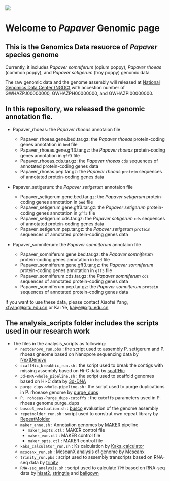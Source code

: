 <img src="https://zenodo.org/badge/DOI/10.5281/zenodo.5515137.svg">

# Welcome to _Papaver_ Genomic page

## This is the Genomics Data resuorce of _Papaver_ species genome

Currently, it includes _Papaver somniferum_ (opium poppy), _Papaver rhoeas_ (common poppy), and _Papaver setigerum_ (troy poppy) genomic data

The raw genomic data and the genome assembly will released at [National Genomics Data Center (NGDC)](https://bigd.big.ac.cn) with accestion number of GWHAZPJ00000000, GWHAZPH00000000, and GWHAZPI00000000.

## In this repository, we released the genomic annotation fie.

- Papaver_rhoeas: the _Papaver rhoeas_ annotaion file
  - Papaver_rhoeas.gene.bed.tar.gz: the _Papaver rhoeas_ protein-coding genes annotation in `bed` file
  - Papaver_rhoeas.gene.gff3.tar.gz: the _Papaver rhoeas_ protein-coding genes annotation in `gff3` file
  - Papaver_rhoeas.cds.tar.gz: the _Papaver rhoeas_ `cds` sequences of annotated protein-coding genes data
  - Papaver_rhoeas.pep.tar.gz: the _Papaver rhoeas_ `protein` sequences of annotated protein-coding genes data

- Papaver_setigerum: the _Papaver setigerum_ annotaion file
  - Papaver_setigerum.gene.bed.tar.gz: the _Papaver setigerum_ protein-coding genes annotation in `bed` file
  - Papaver_setigerum.gene.gff3.tar.gz: the _Papaver setigerum_ protein-coding genes annotation in `gff3` file
  - Papaver_setigerum.cds.tar.gz: the _Papaver setigerum_ `cds` sequences of annotated protein-coding genes data
  - Papaver_setigerum.pep.tar.gz: the _Papaver setigerum_ `protein` sequences of annotated protein-coding genes data
  
- Papaver_somniferum: the _Papaver somniferum_ annotaion file
  - Papaver_somniferum.gene.bed.tar.gz: the _Papaver somniferum_ protein-coding genes annotation in `bed` file
  - Papaver_somniferum.gene.gff3.tar.gz: the _Papaver somniferum_ protein-coding genes annotation in `gff3` file
  - Papaver_somniferum.cds.tar.gz: the _Papaver somniferum_ `cds` sequences of annotated protein-coding genes data
  - Papaver_somniferum.pep.tar.gz: the _Papaver somniferum_ `protein` sequences of annotated protein-coding genes data


If you want to use these data, please contact Xiaofei Yang, xfyang@xjtu.edu.cn or Kai Ye, kaiye@xjtu.edu.cn 


## The analysis_scripts folder includes the scripts used in our research work

 - The files in the analysis_scripts as following:
   - `nextdenovo_run.pbs`  : the script used to assembly P. setigerum and P. rhoeas gneome based on Nanopore sequencing data by [NextDenovo](https://github.com/Nextomics/NextDenovo)
   - `scaffHic_breakhic_run.sh` : the script used to break the contigs with missing assembly based on Hi-C data by [scaffHic](https://github.com/wtsi-hpag/scaffHiC)
   - `3d-DNA-whole_pipeline.sh` : the script used to scaffold genomes based on Hi-C data by [3d-DNA](https://github.com/aidenlab/3d-dna)
   - `purge_dups-whole-pipeline.sh` : the script used to purge duplications in P. rhoease genome by [purge_dups](https://github.com/dfguan/purge_dups)
   - `P. rohoeas-Purge_dups-cutoffs`  : the `cutoffs` parameters used in P. rhoeas genome purge_dups
   - `busco3_evaluation.sh`  : [busco](https://busco-archive.ezlab.org/v3/) evaluation of the genome assembly 
   - `repetmolder_run.sh`  : script used to construt own repeat library by [RepeatMolder](http://www.repeatmasker.org/RepeatModeler/)
   - `maker_anno.sh` : Annotation genomes by [MAKER](http://www.yandell-lab.org/software/maker.html) pipeline
     - `maker_bopts.ctl`   : MAKER control file
     - `maker_exe.ctl` : MAKER control file
     - `maker_opts.ctl` : MAKER control file
   - `kaks_calculator_run.sh`  : Ks calculation by [Kaks_calculator](https://bigd.big.ac.cn/tools/kaks)
   - `mcscanx_run.sh` : McscanX analysis of genome by [Mcscanx](https://github.com/wyp1125/MCScanx)
   - `trinity_run.pbs` : script used to assembly transcripts based on RNA-seq data by [trinity](https://rnabio.org/module-06-trinity/0006/02/01/Trinity_Assembly_And_Analysis/)
   - `RNA-seq_analysis.sh` : script used to calculate `TPM` based on RNA-seq data by [hisat2](https://daehwankimlab.github.io/hisat2/), [stringtie](http://ccb.jhu.edu/software/stringtie/) and [ballgown](https://github.com/alyssafrazee/ballgown)
